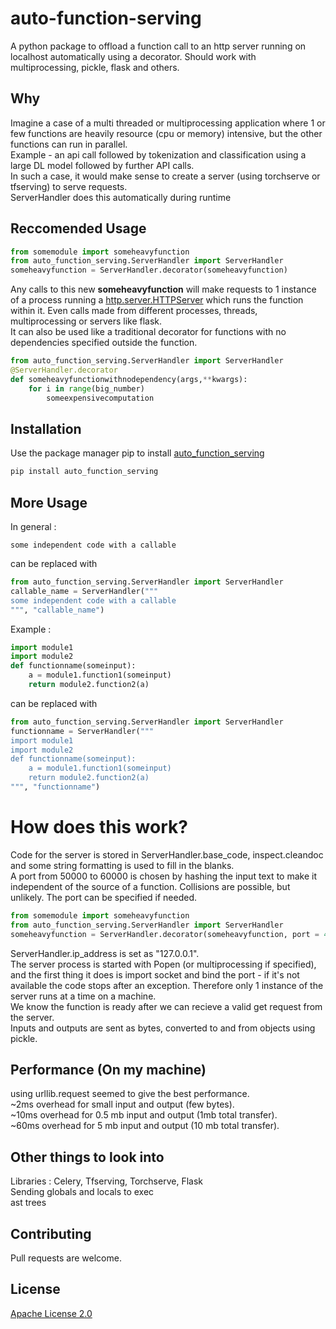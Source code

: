# auto-function-serving

A python package to offload a function call to an http server running on localhost automatically using a decorator. Should work with multiprocessing, pickle, flask and others.

## Why

Imagine a case of a multi threaded or multiprocessing application where 1 or few functions are heavily resource (cpu or memory) intensive, but the other functions can run in parallel.\
Example - an api call followed by tokenization and classification using a large DL model followed by further API calls.\
In such a case, it would make sense to create a server (using torchserve or tfserving) to serve requests.\
ServerHandler does this automatically during runtime

## Reccomended Usage
```python
from somemodule import someheavyfunction
from auto_function_serving.ServerHandler import ServerHandler
someheavyfunction = ServerHandler.decorator(someheavyfunction)
```
Any calls to this new **someheavyfunction** will make requests to 1 instance of a process running a [http.server.HTTPServer](https://docs.python.org/3/library/http.server.html) which runs the function within it. Even calls made from different processes, threads, multiprocessing or servers like flask.\
It can also be used like a traditional decorator for functions with no dependencies specified outside the function.
```python
from auto_function_serving.ServerHandler import ServerHandler
@ServerHandler.decorator
def someheavyfunctionwithnodependency(args,**kwargs):
    for i in range(big_number)
        someexpensivecomputation
```

## Installation

Use the package manager pip to install [auto_function_serving](https://pypi.org/project/auto-function-serving/)
```bash
pip install auto_function_serving
```

## More Usage
In general : 
```
some independent code with a callable
```
can be replaced with 
```python
from auto_function_serving.ServerHandler import ServerHandler
callable_name = ServerHandler("""
some independent code with a callable
""", "callable_name")
```

Example :
```python
import module1
import module2
def functionname(someinput):
    a = module1.function1(someinput)
    return module2.function2(a)
```
can be replaced with
```python
from auto_function_serving.ServerHandler import ServerHandler
functionname = ServerHandler("""
import module1
import module2
def functionname(someinput):
    a = module1.function1(someinput)
    return module2.function2(a)
""", "functionname")
```
# How does this work?
Code for the server is stored in ServerHandler.base_code, inspect.cleandoc and some string formatting is used to fill in the blanks.\
A port from 50000 to 60000 is chosen by hashing the input text to make it independent of the source of a function. Collisions are possible, but unlikely. The port can be specified if needed.
```python
from somemodule import someheavyfunction
from auto_function_serving.ServerHandler import ServerHandler
someheavyfunction = ServerHandler.decorator(someheavyfunction, port = 4321)
```
ServerHandler.ip_address is set as "127.0.0.1".\
The server process is started with Popen (or multiprocessing if specified), and the first thing it does is import socket and bind the port - if it's not available the code stops after an exception. Therefore only 1 instance of the server runs at a time on a machine.\
We know the function is ready after we can recieve a valid get request from the server.\
Inputs and outputs are sent as bytes, converted to and from objects using pickle.

## Performance (On my machine)
using urllib.request seemed to give the best performance.\
~2ms overhead for small input and output (few bytes).\
~10ms overhead for 0.5 mb input and output (1mb total transfer).\
~60ms overhead for 5 mb input and output (10 mb total transfer).

## Other things to look into
Libraries : Celery, Tfserving, Torchserve, Flask\
Sending globals and locals to exec\
ast trees

## Contributing
Pull requests are welcome.

## License
[Apache License 2.0](https://choosealicense.com/licenses/apache-2.0/)
